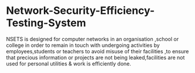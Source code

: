# Network-Security-Efficiency-Testing-System
NSETS is designed for computer networks in an organisation ,school or college in order to remain in touch with undergoing activities by employees,students or teachers to avoid misuse of their facilities ,to ensure that precious information or projects are not being leaked,facilities are not used for personal utilities &amp; work is efficiently done.
